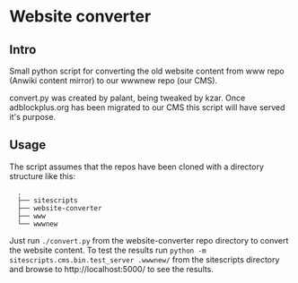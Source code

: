 # Website converter

## Intro

Small python script for converting the old website content from www repo (Anwiki content mirror) to our wwwnew repo (our CMS).

convert.py was created by palant, being tweaked by kzar. Once adblockplus.org has been migrated to our CMS this script will have served it's purpose.

## Usage

The script assumes that the repos have been cloned with a directory structure like this:

      .
      ├── sitescripts
      ├── website-converter
      ├── www
      └── wwwnew

Just run `./convert.py` from the website-converter repo directory to convert the website content. To test the results run `python -m sitescripts.cms.bin.test_server .wwwnew/` from the sitescripts directory and browse to http://localhost:5000/ to see the results.
